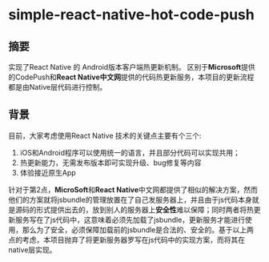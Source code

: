 # simple-react-native-hot-code-push
## 摘要
实现了React Native 的 Android版本客户端热更新机制。
区别于**Microsoft**提供的CodePush和**React Native中文网**提供的代码热更新服务，本项目的更新流程都是由Native层代码进行控制。

## 背景
目前，大家考虑使用React Native 技术的关键点主要有个三个:
1. iOS和Android程序可以使用统一的语言，并且部分代码可以实现共用；
2. 热更新能力，无需发布版本即可实现升级、bug修复等内容
3. 体验接近原生App

针对于第2点，**MicroSoft**和**React Native**中文网都提供了相似的解决方案，然而他们的方案就将jsbundle的管理放置在了自己发服务器上，并且由于js代码本身就是源码的形式提供出去的，放到别人的服务器上**安全性**难以保障；同时两者将热更新服务写在了js代码中，这意味着必须先加载了jsbundle，更新服务才能进行使用，那么为了安全，必须保障加载前的jsbundle是合法的、安全的。基于以上两点的考虑，本项目抛弃了将更新服务器罗写在js代码中的实现方案，而将其在native层实现。